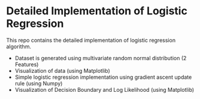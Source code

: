 # Detailed Implementation of Logistic Regression

This repo contains the detailed implementation of logistic regression algorithm. 

* Dataset is generated using multivariate random normal distribution (2 Features)
* Visualization of data (using Matplotlib)
* Simple logistic regression implementation using gradient ascent update rule (using Numpy)
* Visualization of Decision Boundary and Log Likelihood (using Matplotlib)
